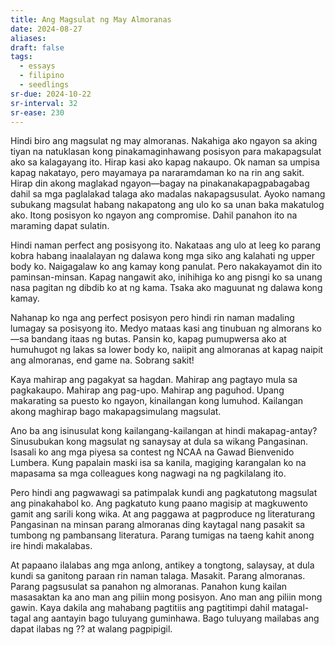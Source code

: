 ```yaml
---
title: Ang Magsulat ng May Almoranas
date: 2024-08-27
aliases: 
draft: false
tags:
  - essays
  - filipino
  - seedlings
sr-due: 2024-10-22
sr-interval: 32
sr-ease: 230
---
```

Hindi biro ang magsulat ng may almoranas. Nakahiga ako ngayon sa aking tiyan na natuklasan kong pinakamaginhawang posisyon para makapagsulat ako sa kalagayang ito. Hirap kasi ako kapag nakaupo. Ok naman sa umpisa kapag nakatayo, pero mayamaya pa nararamdaman ko na rin ang sakit. Hirap din akong maglakad ngayon—bagay na pinakanakapagpabagabag dahil sa mga paglalakad talaga ako madalas nakapagsusulat. Ayoko namang subukang magsulat habang nakapatong ang ulo ko sa unan baka makatulog ako. Itong posisyon ko ngayon ang compromise. Dahil panahon ito na maraming dapat sulatin.

Hindi naman perfect ang posisyong ito. Nakataas ang ulo at leeg ko parang kobra habang inaalalayan ng dalawa kong mga siko ang kalahati ng upper body ko. Naigagalaw ko ang kamay kong panulat. Pero nakakayamot din ito paminsan-minsan. Kapag nangawit ako, inihihiga ko ang pisngi ko sa unang nasa pagitan ng dibdib ko at ng kama. Tsaka ako maguunat ng dalawa kong kamay.

Nahanap ko nga ang perfect posisyon pero hindi rin naman madaling lumagay sa posisyong ito. Medyo mataas kasi ang tinubuan ng almorans ko—sa bandang itaas ng butas. Pansin ko, kapag pumupwersa ako at humuhugot ng lakas sa lower body ko, naiipit ang almoranas at kapag naipit ang almoranas, end game na. Sobrang sakit!

Kaya mahirap ang pagakyat sa hagdan. Mahirap ang pagtayo mula sa pagkakaupo. Mahirap ang pag-upo. Mahirap ang paguhod. Upang makarating sa puesto ko ngayon, kinailangan kong lumuhod. Kailangan akong maghirap bago makapagsimulang magsulat.

Ano ba ang isinusulat kong kailangang-kailangan at hindi makapag-antay? Sinusubukan kong magsulat ng sanaysay at dula sa wikang Pangasinan. Isasali ko ang mga piyesa sa contest ng NCAA na Gawad Bienvenido Lumbera. Kung papalain maski isa sa kanila, magiging karangalan ko na mapasama sa mga colleagues kong nagwagi na ng pagkilalang ito.

Pero hindi ang pagwawagi sa patimpalak kundi ang pagkatutong magsulat ang pinakahabol ko. Ang pagkatuto kung paano magisip at magkuwento gamit ang sarili kong wika. At ang paggawa at pagproduce ng literaturang Pangasinan na minsan parang almoranas ding kaytagal nang pasakit sa tumbong ng pambansang literatura. Parang tumigas na taeng kahit anong ire hindi makalabas.

At papaano ilalabas ang mga anlong, antikey a tongtong, salaysay, at dula kundi sa ganitong paraan rin naman talaga. Masakit. Parang almoranas. Parang pagsusulat sa panahon ng almoranas. Panahon kung kailan masasaktan ka ano man ang piliin mong posisyon. Ano man ang piliin mong gawin. Kaya dakila ang mahabang pagtitiis ang pagtitimpi dahil matagal-tagal ang aantayin bago tuluyang guminhawa. Bago tuluyang mailabas ang dapat ilabas ng ?? at walang pagpipigil.